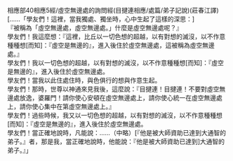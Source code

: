相應部40相應5經/虛空無邊處的詢問經(目揵連相應/處篇/弟子記說)(莊春江譯)  
[……「學友們！這裡，當我獨處、獨坐時，心中生起了這樣的深思：]  
『被稱為「虛空無邊處，虛空無邊處。」什麼是虛空無邊處呢？』  
學友們！我這麼想：『這裡，比丘以一切色想的超越，以有對想的滅沒，以不作意種種想[而知]：『虛空是無邊的』，進入後住於虛空無邊處，這被稱為虛空無邊處。』  
學友們！我以一切色想的超越，以有對想的滅沒，以不作意種種想[而知]：『虛空是無邊的』，進入後住於虛空無邊處。  
學友們！當我以此住處住時，與色俱行的想與作意生起。  
學友們！那時，世尊以神通來見我後，這麼說：『目揵連！目揵連！不要對虛空無邊處放逸，婆羅門！請你使心安頓在虛空無邊處上，請你使心統一在虛空無邊處上，請你使心集中在第虛空無邊處上。』  
學友們！過些時候，我又以一切色想的超越，以有對想的滅沒，以不作意種種想[而知]：『虛空是無邊的』，進入後住於虛空無邊處。  
學友們！當正確地說時，凡能說：……（中略）[『他是被大師資助已達到大通智的弟子。』者，那是我，當正確地說時，他能說：『他是被大師資助已達到]大通智的弟子。』」  
  
  
  
